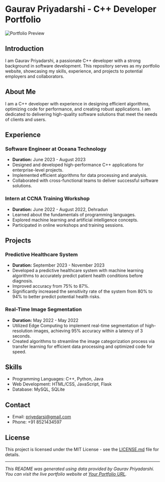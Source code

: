 # Gaurav Priyadarshi - C++ Developer Portfolio

![Portfolio Preview](screenshot.png)

## Introduction
I am Gaurav Priyadarshi, a passionate C++ developer with a strong background in software development. This repository serves as my portfolio website, showcasing my skills, experience, and projects to potential employers and collaborators.

## About Me
I am a C++ developer with experience in designing efficient algorithms, optimizing code for performance, and creating robust applications. I am dedicated to delivering high-quality software solutions that meet the needs of clients and users.

## Experience
### Software Engineer at Oceana Technology
- **Duration:** June 2023 - August 2023
- Designed and developed high-performance C++ applications for enterprise-level projects.
- Implemented efficient algorithms for data processing and analysis.
- Collaborated with cross-functional teams to deliver successful software solutions.

### Intern at CCNA Training Workshop
- **Duration:** June 2022 - August 2022, Dehradun
- Learned about the fundamentals of programming languages.
- Explored machine learning and artificial intelligence concepts.
- Participated in online workshops and training sessions.

## Projects
### Predictive Healthcare System
- **Duration:** September 2023 - November 2023
- Developed a predictive healthcare system with machine learning algorithms to accurately predict patient health conditions before diagnosis.
- Improved accuracy from 75% to 87%.
- Significantly increased the sensitivity rate of the system from 80% to 94% to better predict potential health risks.

### Real-Time Image Segmentation
- **Duration:** May 2022 - May 2022
- Utilized Edge Computing to implement real-time segmentation of high-resolution images, achieving 95% accuracy within a latency of 3 seconds.
- Created algorithms to streamline the image categorization process via transfer learning for efficient data processing and optimized code for speed.

## Skills
- Programming Languages: C++, Python, Java
- Web Development: HTML/CSS, JavaScript, Flask
- Database: MySQL, SQLite

## Contact
- Email: priyedarsi@gmail.com
- Phone: +91 8521434597

## License
This project is licensed under the MIT License - see the [LICENSE.md](LICENSE.md) file for details.

---

*This README was generated using data provided by Gaurav Priyadarshi. You can visit the live portfolio website at [Your Portfolio URL](https://your-portfolio-url.com).*
